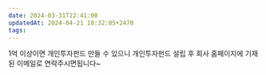 ```yaml
---
date: 2024-03-31T22:41:00
updatedAt: 2024-04-21 18:32:05+2470
tags: 
---
```

1억 이상이면 개인투자펀드 만들 수 있으니 개인투자펀드 설립 후 회사 홈페이지에 기재된 이메일로 연락주시면됩니다~